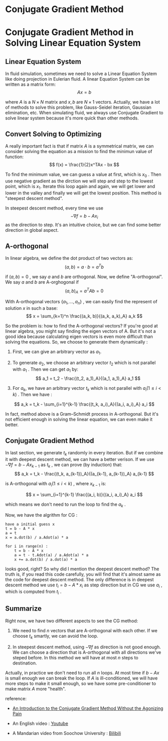 # Conjugate Gradient Method


# Conjugate Gradient Method in Solving Linear Equation System
## Linear Equation System

In fluid simulation, sometimes we need to solve a Linear Equation System like doing projection in Eulerian fluid. A linear Equation System can be written as a matrix form:
$$
Ax = b
$$

where $A$ is a $N\times N$ matrix and $x,b$ are $N\times 1$ vectors. Actually, we have a lot of methods to solve this problem, like Gauss-Seidel iteration, Gaussian elimination, etc. When simulating fluid, we always use Conjugate Gradient to solve linear system because it's more quick than other methods.

## Convert Solving to Optimizing

A really important fact is that if matrix $A$ is a symmetrical matrix, we can consider solving the equation as a mission to find the minimun value of function:
$$
f(x) = \frac{1}{2}x^TAx - bx
$$

To find the minimum value, we can guess a value at first, which is $x_0$ . Then use negative gradient as the dirction we will step and step to the lowest point, which is $x_1$. Iterate this loop again and again, we will get lower and lower in the valley and finally we will get the lowest position. This method is "steepest descent method".

In steepest descent method, every time we use 
$$
-\nabla f = b - Ax_i
$$
as the direction to step. It's an intuitive choice, but we can find some better direction in global aspect.

## A-orthogonal

In linear algebra, we define the dot product of two vectors as:
$$
(a, b) = a\cdot b = a^Tb 
$$

if $(a,b) = 0$ , we say $a$ and $b$ are orthogonal. Now, we define "A-orthogonal". We say $a$ and $b$ are A-orghogonal if
$$
(a,b)_A = a^TAb = 0
$$


With A-orthogonal vectors $\{a_1, ..., a_n\}$ , we can easily find the represent of solution $x$ in such a base:
$$
x = \sum_{k=1}^n \frac{(a_k, b)}{(a_k, a_k)_A} a_k
$$

So the problem is: how to find the A-orthogonal vectors? If you're good at linear algebra, you might say finding the eigen vectors of A. But it's not a good idea because calculating eigen vectors is even more difficult than solving the equations. So, we choose to generate them dynamically : 

1. First, we can give an arbitrary vector as $a_1$.

2. To generate $a_2$, we choose an arbitrary vector $t_2$ which is not parallel with $a_1$ . Then we can get $a_1$ by:
$$
a_1 = t_2 - \frac{(t_2, a_1)_A}{(a_1, a_1)_A} a_1
$$

3. For $a_k$, we have an arbitrary vector $t_k$ which is not parallel with $a_i (1\leq i < k)$ . Then we have :

$$
a_k = t_k - \sum_{i=1}^{k-1} \frac{(t_k, a_i)_A}{(a_i, a_i)_A} a_i
$$

In fact, method above is a Gram–Schmidt process in A-orthogonal. But it's not efficient enough in solving the linear equation, we can even make it better.

## Conjugate Gradient Method

In last section, we generate $t_k$ randomly in every iteration. But if we combine it with deepest descent method, we can have a better verison. If we use $-\nabla f = b - Ax_{k-1}$ as $t_k$ , we can prove (by induction) that: 
$$
a_k = t_k - \frac{(t_k, a_{k-1})_A}{(a_{k-1}, a_{k-1})_A} a_{k-1}
$$

is A-orthogonal with $a_i (1\leq i < k)$ , where $x_{k-1}$ is:

$$
x = \sum_{i=1}^{k-1} \frac{(a_i, b)}{(a_i, a_i)_A} a_i
$$

which means we don't need to run the loop to find the $a_k$ .

Now, we have the algrithm for CG :
```
have a initial guess x
t = b - A * x
a = t
x = a.dot(b) / a.Adot(a) * a

for i in range(n) :
    t = b - A * x
    a = t - t.Adot(a) / a.Adot(a) * a
    x += a.dot(b) / a.dot(a) * a
```

looks good, right? So why did I mention the deepest descent method? The truth is, if you read this code carefully, you will find that it's almost same as the code for deepest descent method. The only difference is in deepest descent method we use $t_i = b - A * x_i$ as step direction but in CG we use $a_i$ , which is computed from $t_i$ .


## Summarize

Right now, we have two different aspects to see the CG method:
1. We need to find $n$ vectors that are A-orthogonal with each other. If we choose $t_k$ smartly, we can avoid the loop.

2. In steepest descent method, using $-\nabla f$ as direction is not good enough. We can choose a direction that is A-orthogonal with all directions we've steped before. In this method we will have at most $n$ steps to destination.

Actually, in practice we don't need to run all $n$ loops. At most time if $b - Ax$ is small enough we can break the loop. If $A$ is ill-conditioned, we will have more steps to make it small enough, so we have some pre-conditioner to make matrix $A$ more "health".

reference:

* [An Introduction to the Conjugate Gradient Method Without the Agonizing Pain](https://www.cs.cmu.edu/~quake-papers/painless-conjugate-gradient.pdf)

* An English video : [Youtube](https://www.youtube.com/watch?v=h4cG8jLGmKg)

* A Mandarian video from Soochow University : [Bilibili](https://www.bilibili.com/video/BV16a4y1t76z)
